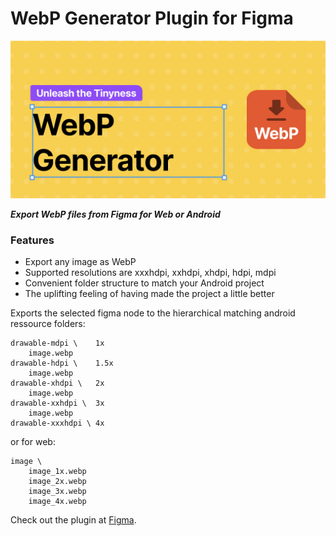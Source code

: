 # WebP Generator Plugin for Figma

![Cover](figma/Cover_Art.png)

***Export WebP files from Figma for Web or Android***

### Features
- Export any image as WebP
- Supported resolutions are xxxhdpi, xxhdpi, xhdpi, hdpi, mdpi
- Convenient folder structure to match your Android project
- The uplifting feeling of having made the project a little better

Exports the selected figma node to the hierarchical matching android ressource folders:

```
drawable-mdpi \    1x
    image.webp
drawable-hdpi \    1.5x
    image.webp
drawable-xhdpi \   2x
    image.webp
drawable-xxhdpi \  3x
    image.webp
drawable-xxxhdpi \ 4x
```

or for web:

```
image \
    image_1x.webp
    image_2x.webp
    image_3x.webp
    image_4x.webp
```

Check out the plugin at [Figma](). 
